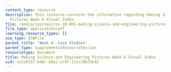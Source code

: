 ```yaml
---
content_type: resource
description: This resource contains the information regarding Making Science and Engineering
  Pictures Week 6 Visual Index.
file: /media/courses/res-10-001-making-science-and-engineering-pictures-a-practical-guide-to-presenting-your-work-spring-2016/ce21031fb40cb8e2a7d7111c39b35b42_MITRES_10_001S16_VI_Wk6.pdf
file_type: application/pdf
learning_resource_types: []
ocw_type: OCWFile
parent_title: 'Week 6: Case Studies'
parent_type: SupplementalResourceSection
resourcetype: Document
title: Making Science and Engineering Pictures Week 6 Visual Index
uid: ce21031f-b40c-b8e2-a7d7-111c39b35b42
---
```

